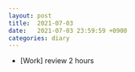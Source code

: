 ```yaml
---
layout: post
title:  2021-07-03
date:   2021-07-03 23:59:59 +0900
categories: diary
---
```


- [Work] review 2 hours
